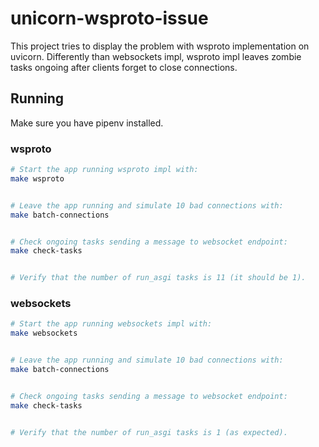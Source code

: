 # unicorn-wsproto-issue
This project tries to display the problem with wsproto implementation on
uvicorn.
Differently than websockets impl, wsproto impl leaves zombie tasks ongoing after clients
forget to close connections.

## Running
Make sure you have pipenv installed.

### wsproto
```bash
# Start the app running wsproto impl with:
make wsproto


# Leave the app running and simulate 10 bad connections with:
make batch-connections


# Check ongoing tasks sending a message to websocket endpoint:
make check-tasks


# Verify that the number of run_asgi tasks is 11 (it should be 1).
```

### websockets
```bash
# Start the app running websockets impl with:
make websockets


# Leave the app running and simulate 10 bad connections with:
make batch-connections


# Check ongoing tasks sending a message to websocket endpoint:
make check-tasks


# Verify that the number of run_asgi tasks is 1 (as expected).
```
